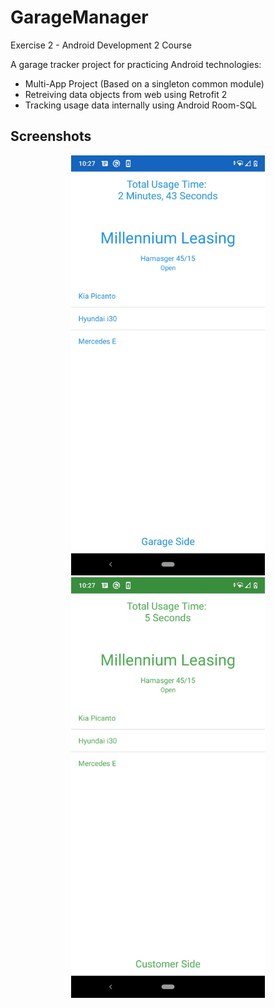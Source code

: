 # GarageManager
Exercise 2 - Android Development 2 Course

A garage tracker project for practicing Android technologies:
* Multi-App Project (Based on a singleton common module)
* Retreiving data objects from web using Retrofit 2
* Tracking usage data internally using Android Room-SQL 


## Screenshots
  <p float="left" align="middle" padding="10">
  <img src="/screenshots/garage_side.jpeg?raw=true" width="310" />
  <img src="/screenshots/customer_side.jpeg?raw=true" width="310" />
</p>

